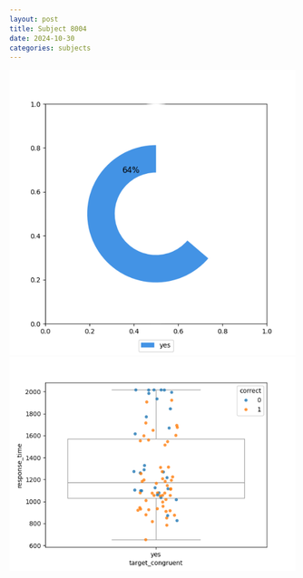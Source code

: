 ```yaml
---
layout: post
title: Subject 8004
date: 2024-10-30
categories: subjects
---
```


![](data/8004/run-5/8004_accuracy_target_congruence.png)
![](data/8004/run-5/8004_rt_congruence.png)
